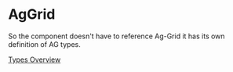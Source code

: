# AgGrid
So the component doesn't have to reference Ag-Grid it has its own definition of AG types.

[Types Overview](./types/Overview.md)